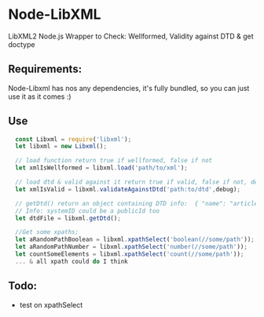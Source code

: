 Node-LibXML
==========

LibXML2 Node.js Wrapper to Check: Wellformed, Validity against DTD & get doctype

## Requirements: 

Node-Libxml has nos any dependencies, it's fully bundled, so you can just use it as it comes :)

## Use

```javascript
  const Libxml = require('libxml');
  let libxml = new Libxml();

  // load function return true if wellformed, false if not
  let xmlIsWellformed = libxml.load('path/to/xml');

  // load dtd & valid against it return true if valid, false if not, debug option is a boolean to set debug to true or not | default is false
  let xmlIsValid = libxml.validateAgainstDtd('path:to/dtd',debug);

  // getDtd() return an object containing DTD info:  { "name": "article","externalId": "my doctype of doom","systemId": "mydoctype.dtd"}
  // Info: systemID could be a publicId too
  let dtdFile = libxml.getDtd();

  //Get some xpaths;
  let aRandomPathBoolean = libxml.xpathSelect('boolean(//some/path'));
  let aRandomPathNumber = libxml.xpathSelect('number(//some/path'));
  let countSomeElements = libxml.xpathSelect('count(//some/path'));
  ... & all xpath could do I think
```

## Todo:
- test on xpathSelect